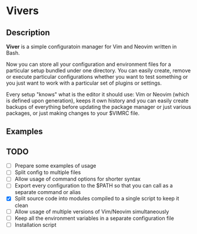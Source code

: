 # Vivers

## Description

**Viver** is a simple configuratoin manager for Vim and Neovim written in Bash.

Now you can store all your configuration and environment files for a particular setup bundled under one directory.
You can easily create, remove or execute particular configurations whether you want to test something or you just want
to work with a particular set of plugins or settings.

Every setup "knows" what is the editor it should use: Vim or Neovim (which is defined upon generation),
keeps it own history and you can easily create backups of everything before updating the package manager
or just various packages, or just making changes to your $VIMRC file.

## Examples

## TODO

* [ ] Prepare some examples of usage
* [ ] Split config to multiple files
* [ ] Allow usage of command options for shorter syntax
* [ ] Export every configuration to the $PATH so that you can call as a separate command or alias
* [x] Split source code into modules compiled to a single script to keep it clean
* [ ] Allow usage of multiple versions of Vim/Neovim simultaneously
* [ ] Keep all the environment variables in a separate configuration file
* [ ] Installation script
